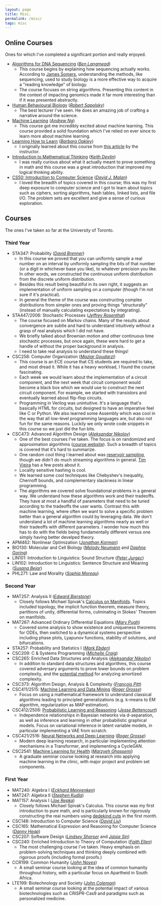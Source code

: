 ```yaml
---
layout: page
title: Misc.
permalink: /misc/
tags: misc
---
```


<style>
    ul {
      margin-bottom: 0;
    }
</style>


## Online Courses

Ones for which I've completed a significant portion and really enjoyed.

- [Algorithms for DNA Sequencing](https://www.coursera.org/learn/dna-sequencing)
([*Ben Langmead*](http://www.langmead-lab.org/))
    - This course begins by explaining how sequencing actually works. According to
    [James Somers](https://jsomers.net/i-should-have-loved-biology/),
    understanding the methods, like sequencing, used to study biology is a more
    effective way to acquire a "reading knowledge" of biology.
    - The course focuses on string algorithms. Presenting this content in the
    context of impacting genomics made it far more interesting than if it was
    presented abstractly.
- [Human Behavioural Biology](https://www.youtube.com/playlist?list=PL848F2368C90DDC3D&app=desktop)
([*Robert Sapolsky*](https://en.wikipedia.org/wiki/Robert_Sapolsky))
    - The best lecturer I've seen. He does an amazing job of crafting a narrative
    around the science.
- [Machine Learning](https://www.coursera.org/learn/machine-learning)
([*Andrew Ng*](https://www.andrewng.org/))
    - This course got me incredibly excited about machine learning.
    This course provided a solid foundation which I've relied on ever since to
    learn more about machine learning.
- [Learning How to Learn](https://www.coursera.org/learn/learning-how-to-learn)
([*Barbara Oakley*](https://barbaraoakley.com/))
    - I originally learned about this course from [this article](http://nautil.us/issue/17/big-bangs/how-i-rewired-my-brain-to-become-fluent-in-math) by the instructor.
- [Introduction to Mathematical Thinking](https://www.coursera.org/learn/mathematical-thinking)
([*Keith Devlin*](https://web.stanford.edu/~kdevlin/))
    - I was really curious about what it actually meant to prove something in math
    and this course was a great introduction that improved my logical thinking ability.
- [CS50: Introduction to Computer Science](https://online-learning.harvard.edu/course/cs50-introduction-computer-science)
([*David J. Malan*](https://cs.harvard.edu/malan/))
    - I loved the breadth of topics covered in this course; this was my first deep
    exposure to computer science and I got to learn about topics such as
    ciphers, sorting algorithms, hash tables, linked lists, and file I/O.
    The problem sets are excellent and give a sense of curious exploration.


## Courses

The ones I've taken so far at the University of Toronto.

### Third Year
- STA347: Probability
([*David Brenner*](https://www.statistics.utoronto.ca/people/directories/all-faculty/david-brenner))
    - In this course we proved that you can uniformly sample a real number on an
    interval by uniformly sampling the bits of that number (or a digit in whichever base you like),
    to whatever precision you like.
    In other words, we constructed the continuous uniform distribution from the discrete uniform distribution.
    - Besides this result being beautiful in its own right, it suggests an implementation
    of uniform sampling on a computer (though I'm not sure if it's practical).
    - In general the theme of the course was constructing complex distributions from simpler ones and
    proving things "structurally" (instead of manually calculating expectations by integrating).
- STA447/2006: Stochastic Processes
([*Jeffrey Rosenthal*](http://probability.ca/jeff/))
    - The course focused on Markov chains. Many of the results  about convergence are subtle and
    hard to understand intuitively without a grasp of real analysis which I did not have.
    - We briefly talked about Brownian motion and other continuous time stochastic processes,
    but once again, these were hard to get a handle of without the proper background in analysis.
    - I need to take real analysis to understand these things!
- CSC258: Computer Organization
([*Maziar Goudarzi*](http://sharif.edu/~goudarzi/))
    - This course is an ECE course that CS students are required to take, and most dread it.
    While it has a heavy workload, I found the course fascinating.
    - Each week we would learn about the implementation of a circuit component, and the
    next week that circuit component would become a black box which we would use to construct the next circuit
    component. For example, we started with transistors and eventually learned about flip-flop circuits.
    - Programming in Verilog was unintuitive. It's a language that's basically HTML for circuits, but designed to
    have an imperative feel like C or Python. We also learned some Assembly which was cool in the way
    that all low-level programming languages are, but also not fun for the same reasons.
    Luckily we only wrote code snippets in this course so we just did the fun bits.
- CSC473: Advanced Algorithm Design
([*Aleksandar Nikolov*](http://www.cs.toronto.edu/~anikolov/))
    - One of the best courses I've taken.
    The focus is on randomized and approximation algorithms ([course website](http://www.cs.toronto.edu/~anikolov/CSC473W20/)). Such a breadth of topics is covered that it's hard to summarize.
    - One random cool thing I learned about was [reservoir sampling](https://en.wikipedia.org/wiki/Reservoir_sampling),
    though we didn't do much streaming algorithms in general. [Tim Vieira](https://timvieira.github.io/blog/post/2014/08/01/gumbel-max-trick-and-weighted-reservoir-sampling/) has a few posts about it.
    - Locality sensitive hashing is cool.
    - We learned some cool techniques like Chebyshev's inequality, Chernoff bounds, and complementary slackness in linear programming.
    - The algorithms we covered solve foundational problems in a general way. We understand how these algorithms work
    and their tradeoffs. They have at most a handful of parameters that need to be tuned according to the tradeoffs the user wants. Contrast this with machine learning, where often we want to solve a specific problem better than a general algorithm could by leveraging data. We don't understand a lot of machine learning algorithms nearly as well
    or their tradeoffs with different parameters. I wonder how much this has to do with the fields being fundamentally different versus one simply having better develped theory.
- APM462: Nonlinear Optimization
([*Jonathan Korman*](https://www.math.toronto.edu/jkorman/))
- BIO130: Molecular and Cell Biology
([*Melody Neumann*](https://csb.utoronto.ca/melody-neumann/) and
[*Daphne Goring*](http://labs.csb.utoronto.ca/goring/))
- LIN101: Introduction to Linguistics: Sound Structure
([*Peter Jurgec*](http://www.jurgec.net/))
- LIN102: Introduction to Linguistics: Sentence Structure and Meaning
([*Susana Bejar*](https://www.linguistics.utoronto.ca/people/directories/all-faculty/susana-b%C3%A9jar))
- PHL271: Law and Morality
([*Sophia Moreau*](https://www.law.utoronto.ca/faculty-staff/full-time-faculty/sophia-reibetanz-moreau))

### Second Year
- MAT257: Analysis II
([*Edward Bierstone*](https://www.math.toronto.edu/bierston/))
    - Closely follows Michael Spivak's
    [Calculus on Manifolds](https://en.wikipedia.org/wiki/Calculus_on_Manifolds_(book)).
    Topics included topology, the implicit function theorem, measure theory, partitions of unity, differential forms, culminating in Stokes' Theorem on manifolds.
- MAT267: Advanced Ordinary Differential Equations
([*Mary Pugh*](http://www.math.toronto.edu/mpugh/))
    - Covered some analysis to show existence and uniqueness theorems for ODEs, then switched to a dynamical systems perspective including phase plots, Lyapunov functions, stability of solutions, and bifurcations.
- STA257: Probability and Statistics I
([*Mark Ebden*](http://www.mebden.com/))
- CSC209: C & Systems Programming
([*Michelle Craig*](https://michellecraig.github.io/))
- CSC265: Enriched Data Structures and Analysis
([*Aleksandar Nikolov*](http://www.cs.toronto.edu/~anikolov/))
    - In addition to standard data structures and algorithms, this course covered adversary arguments to prove lower bounds on problem complexity, and the [potential method](https://en.wikipedia.org/wiki/Potential_method) for analyzing amortized complexity.
- CSC373: Algorithm Design, Analysis & Complexity ([*François Pitt*](http://www.cs.toronto.edu/~fpitt/))
- CSC411/2515: [Machine Learning and Data Mining](http://www.cs.toronto.edu/~rgrosse/courses/csc411_f18/)
([*Roger Grosse*](http://www.cs.toronto.edu/~rgrosse/))
    - Focus on using a mathematical framework to understand classical algorithms leading to principled generalizations (e.g. k-means to EM algorithm, regularization as MAP estimation).
- CSC412/2506: [Probabilistic Learning and Reasoning](http://www.cs.toronto.edu/~jessebett/CSC412/)
([*Jesse Bettencourt*](http://www.jessebett.com/))
    - Independence relationships in Bayesian networks via d-separation, as well as inference and learning in other probabilistic graphical models. Focus on variational inference in latent variable models, in particular implementing a VAE from scratch.
- CSC421/2516: [Neural Networks and Deep Learning](http://www.cs.toronto.edu/~rgrosse/courses/csc421_2019/)
([*Roger Grosse*](http://www.cs.toronto.edu/~rgrosse/))
    - Modern deep learning research, in particular implementing attention mechanisms in a Transformer, and implementing a CycleGAN.
- CSC2541: [Machine Learning for Health](https://cs2541-ml4h2019.github.io/)
([*Marzyeh Ghassemi*](http://www.marzyehghassemi.com/))
    - A graduate seminar course looking at research into applying machine learning in the clinic, with major project and problem set components.

### First Year
- MAT240: Algebra I
([*Eckhard Meinrenken*](http://www.math.toronto.edu/mein/))
- MAT247: Algebra II
([*Stephen Kudla*](http://www.math.toronto.edu/~skudla/))
- MAT157: Analysis I
([*Joe Repka*](http://www.math.utoronto.ca/~repka/))
    - Closely follows Michael Spivak's Calculus. This course was my first introduction to
    pure math, and is particularly known for rigorously constructing
    the real numbers using [dedekind cuts](https://en.wikipedia.org/wiki/Dedekind_cut) in the first month.
- CSC148: Introduction to Computer Science
([*David Liu*](https://www.cs.toronto.edu/~david/))
- CSC165: Mathematical Expression and Reasoning for Computer Science
([*Danny Heap*](http://www.cs.toronto.edu/~heap/))
- CSC207: Software Design
([*Lindsey Shorser*](https://www.math.toronto.edu/cms/people/faculty/shorser-lindsey/) and
[*Jaisie Sin*](https://www.jaisiesin.com/))
- CSC240: Enriched Introduction to Theory of Computation
([*Faith Ellen*](http://www.cs.toronto.edu/~faith/))
    - The most challenging course I've taken. Heavy emphasis on problem-solving
    techniques and thinking deeply combined with rigorous proofs (including formal proofs.)
- CCR199: Common Humanity
([*John Noyes*](https://german.utoronto.ca/john-k-noyes/))
    - A small seminar course looking at the idea of common humanity throughout
    history, with a particular focus on Apartheid in South Africa.
- LTE199: Biotechnology and Society
([*John Coleman*](https://csb.utoronto.ca/john-coleman/))
    - A small seminar course looking at the potential impact of various
    biotechnologies such as CRISPR-Cas9 and paradigms such as personalized medicine.
